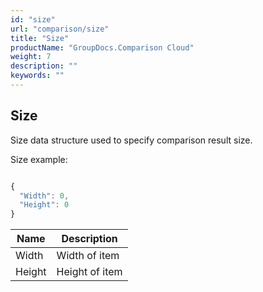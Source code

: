 ```yaml
---
id: "size"
url: "comparison/size"
title: "Size"
productName: "GroupDocs.Comparison Cloud"
weight: 7
description: ""
keywords: ""
---
```


## Size ##

Size data structure used to specify comparison result size.

Size example:


```javascript 

{
  "Width": 0,
  "Height": 0
}

 ```



 

|Name|Description
|---|---
|Width|Width of item
|Height|Height of item

 


